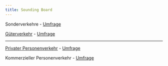 ```yaml
---
title: Sounding Board
---
```


Sonderverkehre - [Umfrage](https://forms.gle/RwXm5mEAoZ1DqaAt7)

[Güterverkehr](https://vsp.berlin/sounding-board/ccc/config_gueter) - [Umfrage](https://forms.gle/B27NxLVGAyRWgHw86)

---

[Privater Personenverkehr](https://vsp.berlin/sounding-board/ccc/config) - [Umfrage](https://forms.gle/V7dxsqxyXRzXCCAv5)

Kommerzieller Personenverkehr - [Umfrage](https://forms.gle/8e9rePJ2F6UYCHGY9)


